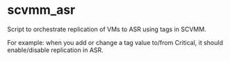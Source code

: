 # scvmm_asr
Script to orchestrate replication of VMs to ASR using tags in SCVMM.

For example: when you add or change a tag value to/from Critical, it should enable/disable replication in ASR.
